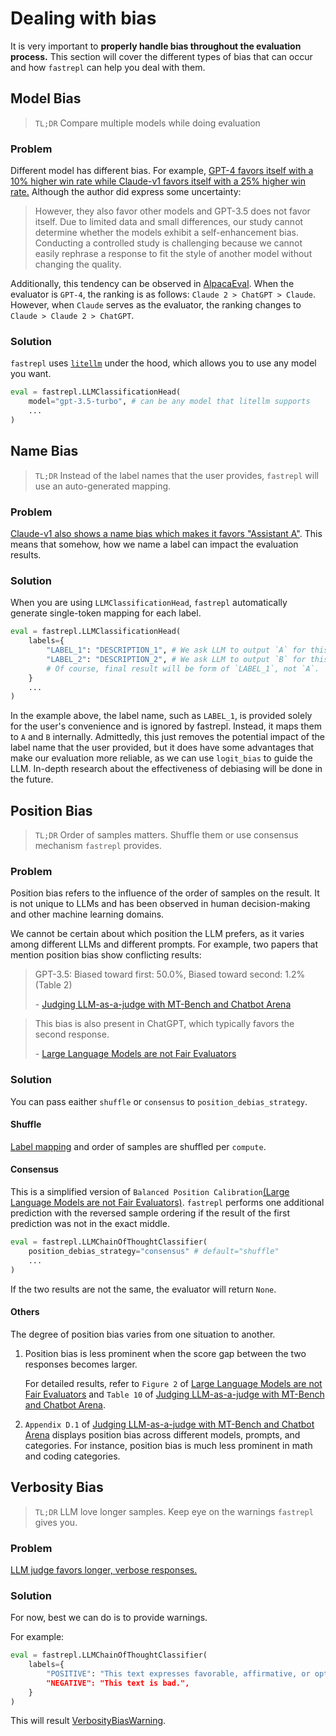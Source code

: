 # Dealing with bias
It is very important to **properly handle bias throughout the evaluation process.** This section will cover the different types of bias that can occur and how `fastrepl` can help you deal with them.

## Model Bias
> `TL;DR` Compare multiple models while doing evaluation
### Problem
Different model has different bias. For example, [GPT-4 favors itself with a 10% higher win rate while Claude-v1 favors itself with a 25% higher win rate.](https://arxiv.org/pdf/2306.05685.pdf) Although the author did express some uncertainty:

> However, they also favor other models and GPT-3.5 does not favor itself. Due to limited data and small differences, our study cannot determine whether the models exhibit a self-enhancement bias. Conducting a controlled study is challenging because we cannot easily rephrase a response to fit the style of another model without changing the quality.

Additionally, this tendency can be observed in [AlpacaEval](https://tatsu-lab.github.io/alpaca_eval/). When the evaluator is `GPT-4`, the ranking is as follows: `Claude 2 > ChatGPT > Claude`. However, when `Claude` serves as the evaluator, the ranking changes to `Claude > Claude 2 > ChatGPT`.

### Solution
`fastrepl` uses [`litellm`](https://github.com/BerriAI/litellm) under the hood, which allows you to use any model you want.

```python
eval = fastrepl.LLMClassificationHead(
    model="gpt-3.5-turbo", # can be any model that litellm supports
    ...
)
```

## Name Bias
> `TL;DR` Instead of the label names that the user provides, `fastrepl` will use an auto-generated mapping.

### Problem
[Claude-v1 also shows a name bias which makes it favors "Assistant A"](https://arxiv.org/pdf/2306.05685.pdf). This means that somehow, how we name a label can impact the evaluation results.

### Solution
When you are using `LLMClassificationHead`, `fastrepl` automatically generate single-token mapping for each label.

```python
eval = fastrepl.LLMClassificationHead(
    labels={
        "LABEL_1": "DESCRIPTION_1", # We ask LLM to output `A` for this
        "LABEL_2": "DESCRIPTION_2", # We ask LLM to output `B` for this
        # Of course, final result will be form of `LABEL_1`, not `A`.
    }
    ...
)
```

In the example above, the label name, such as `LABEL_1`, is provided solely for the user's convenience and is ignored by fastrepl. Instead, it maps them to `A` and `B` internally. Admittedly, this just removes the potential impact of the label name that the user provided, but it does have some advantages that make our evaluation more reliable, as we can use `logit_bias` to guide the LLM. In-depth research about the effectiveness of debiasing will be done in the future.

## Position Bias
> `TL;DR` Order of samples matters. Shuffle them or use consensus mechanism `fastrepl` provides.
### Problem
Position bias refers to the influence of the order of samples on the result. It is not unique to LLMs and has been observed in human decision-making and other machine learning domains.

We cannot be certain about which position the LLM prefers, as it varies among different LLMs and different prompts. For example, two papers that mention position bias show conflicting results:

> GPT-3.5: Biased toward first: 50.0%, Biased toward second: 1.2% (Table 2)
>
> \- [Judging LLM-as-a-judge with MT-Bench and Chatbot Arena](https://arxiv.org/pdf/2306.05685.pdf)


> This bias is also present in ChatGPT, which typically favors the second response.
>
> \- [Large Language Models are not Fair Evaluators](https://arxiv.org/pdf/2305.17926.pdf)


### Solution
You can pass eaither `shuffle` or `consensus` to `position_debias_strategy`.

#### Shuffle
[Label mapping](#name-bias) and order of samples are shuffled per `compute`.

#### Consensus
This is a simplified version of `Balanced Position Calibration`[(Large Language Models are not Fair Evaluators)](https://arxiv.org/pdf/2305.17926.pdf). `fastrepl` performs one additional prediction with the reversed sample ordering if the result of the first prediction was not in the exact middle.

```python
eval = fastrepl.LLMChainOfThoughtClassifier(
    position_debias_strategy="consensus" # default="shuffle"
    ...
)
```

If the two results are not the same, the evaluator will return `None`.

#### Others
The degree of position bias varies from one situation to another.

1. Position bias is less prominent when the score gap between the two responses becomes larger.

    For detailed results, refer to `Figure 2` of [Large Language Models are not Fair Evaluators](https://arxiv.org/pdf/2305.17926.pdf) and `Table 10` of [Judging LLM-as-a-judge with MT-Bench and Chatbot Arena](https://arxiv.org/pdf/2306.05685.pdf).

2. `Appendix D.1` of [Judging LLM-as-a-judge with MT-Bench and Chatbot Arena](https://arxiv.org/pdf/2306.05685.pdf) displays position bias across different models, prompts, and categories. For instance, position bias is much less prominent in math and coding categories.


## Verbosity Bias
> `TL;DR` LLM love longer samples. Keep eye on the warnings `fastrepl` gives you.
### Problem
[LLM judge favors longer, verbose responses.](https://arxiv.org/pdf/2306.05685.pdf)

### Solution
For now, best we can do is to provide warnings.

For example:

```python
eval = fastrepl.LLMChainOfThoughtClassifier(
    labels={
        "POSITIVE": "This text expresses favorable, affirmative, or optimistic sentiments, conveying a sense of happiness, satisfaction, or positivity in its tone and content."",
        "NEGATIVE": "This text is bad.",
    }
)
```

This will result [VerbosityBiasWarning](miscellaneous/warnings_and_errors.md#verbositybias).
